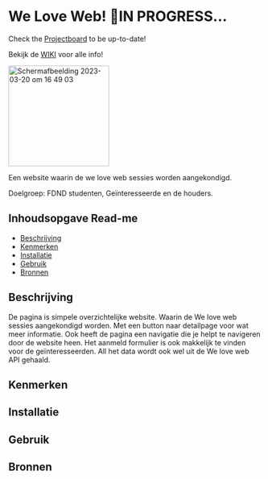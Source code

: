# We Love Web! 🚨IN PROGRESS...
Check the [Projectboard](https://github.com/users/EmonaSantiago/projects/10) to be up-to-date!

Bekijk de [WIKI](https://github.com/EmonaSantiago/WLW-LetsJam/wiki) voor alle info!

<img width="200" alt="Schermafbeelding 2023-03-20 om 16 49 03" src="https://user-images.githubusercontent.com/90447045/226394736-fd52bc2a-0b61-4db6-8906-4a26b046cd83.png">


Een website waarin de we love web sessies worden aangekondigd. 

Doelgroep: FDND studenten, Geïnteresseerde en de houders. 


## Inhoudsopgave Read-me

  * [Beschrijving](#beschrijving)
  * [Kenmerken](#kenmerken)
  * [Installatie](#installatie)
  * [Gebruik](#gebruik)
  * [Bronnen](#bronnen)

## Beschrijving
De pagina is simpele overzichtelijke website. Waarin de We love web sessies aangekondigd worden. Met een button naar detailpage voor wat meer informatie. Ook heeft de pagina een navigatie die je helpt te navigeren door de website heen. Het aanmeld formulier is ook makkelijk te vinden voor de geïnteresseerden. 
All het data wordt ook wel uit de We love web API gehaald. 

## Kenmerken
<!-- Bij Kenmerken staat welke technieken zijn gebruikt en hoe. Wat is de HTML structuur? Wat zijn de belangrijkste dingen in CSS? Wat is er met Javascript gedaan en hoe? Misschien heb je een framwork of library gebruikt? -->

## Installatie

## Gebruik

## Bronnen

